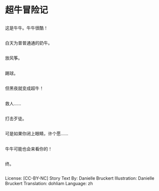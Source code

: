 # 超牛冒险记

##
这是牛牛。牛牛很酷！

##
白天为普普通通的奶牛。

##
放风筝。

##
踢球。

##
但黑夜就变成超牛！

##
救人……

##
打击歹徒。

##
可是如果你闭上眼睛，许个愿……

##
牛牛可能也会来看你的！

##
终。

##
License: [CC-BY-NC]
Story Text By: Danielle Bruckert
Illustration: Danielle Bruckert
Translation: dohliam
Language: zh
